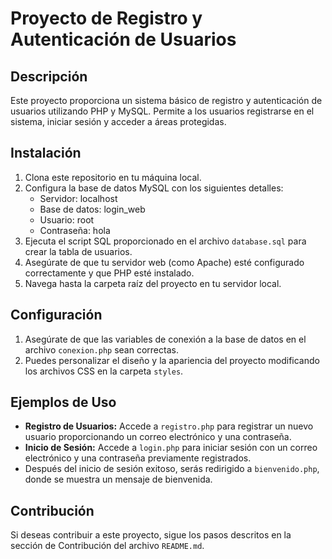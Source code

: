# Proyecto de Registro y Autenticación de Usuarios

## Descripción
Este proyecto proporciona un sistema básico de registro y autenticación de usuarios utilizando PHP y MySQL. Permite a los usuarios registrarse en el sistema, iniciar sesión y acceder a áreas protegidas.

## Instalación
1. Clona este repositorio en tu máquina local.
2. Configura la base de datos MySQL con los siguientes detalles:
   - Servidor: localhost
   - Base de datos: login_web
   - Usuario: root
   - Contraseña: hola
3. Ejecuta el script SQL proporcionado en el archivo `database.sql` para crear la tabla de usuarios.
4. Asegúrate de que tu servidor web (como Apache) esté configurado correctamente y que PHP esté instalado.
5. Navega hasta la carpeta raíz del proyecto en tu servidor local.

## Configuración
1. Asegúrate de que las variables de conexión a la base de datos en el archivo `conexion.php` sean correctas.
2. Puedes personalizar el diseño y la apariencia del proyecto modificando los archivos CSS en la carpeta `styles`.

## Ejemplos de Uso
- **Registro de Usuarios:** Accede a `registro.php` para registrar un nuevo usuario proporcionando un correo electrónico y una contraseña.
- **Inicio de Sesión:** Accede a `login.php` para iniciar sesión con un correo electrónico y una contraseña previamente registrados.
- Después del inicio de sesión exitoso, serás redirigido a `bienvenido.php`, donde se muestra un mensaje de bienvenida.

## Contribución
Si deseas contribuir a este proyecto, sigue los pasos descritos en la sección de Contribución del archivo `README.md`.



